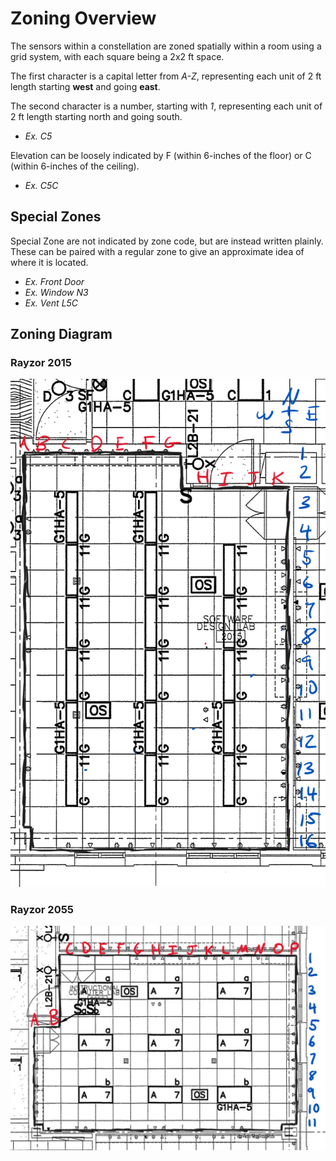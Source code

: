 # Zoning Overview

The sensors within a constellation are zoned spatially within a room using a grid system, with each square being a 2x2 ft space.

The first character is a capital letter from *A-Z*, representing each unit of 2 ft length starting **west** and going **east**.

The second character is a number, starting with *1*, representing each unit of 2 ft length starting north and going south.

* *Ex. C5*

Elevation can be loosely indicated by F (within 6-inches of the floor) or C (within 6-inches of the ceiling).

* *Ex. C5C*

## Special Zones

Special Zone are not indicated by zone code, but are instead written plainly. These can be paired with a regular zone to give an approximate idea of where it is located.

* *Ex. Front Door*
* *Ex. Window N3*
* *Ex. Vent L5C*

## Zoning Diagram

### Rayzor 2015

![Zoning Figure](attachments/Zoning_Rayzor2015.png)

### Rayzor 2055

![Zoning Figure](attachments/Zoning_Rayzor2055.png)
